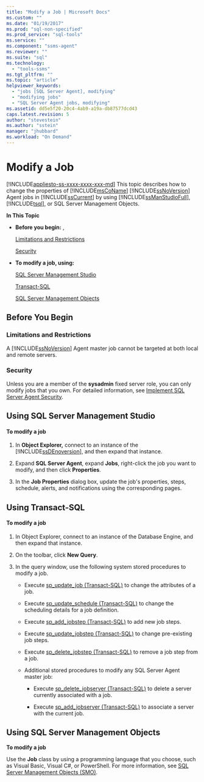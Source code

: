 ```yaml
---
title: "Modify a Job | Microsoft Docs"
ms.custom: ""
ms.date: "01/19/2017"
ms.prod: "sql-non-specified"
ms.prod_service: "sql-tools"
ms.service: ""
ms.component: "ssms-agent"
ms.reviewer: ""
ms.suite: "sql"
ms.technology: 
  - "tools-ssms"
ms.tgt_pltfrm: ""
ms.topic: "article"
helpviewer_keywords: 
  - "jobs [SQL Server Agent], modifying"
  - "modifying jobs"
  - "SQL Server Agent jobs, modifying"
ms.assetid: dd5e5f20-20c4-4ab9-a19a-db87577dcd43
caps.latest.revision: 5
author: "stevestein"
ms.author: "sstein"
manager: "jhubbard"
ms.workload: "On Demand"
---
```

# Modify a Job
[!INCLUDE[appliesto-ss-xxxx-xxxx-xxx-md](../../includes/appliesto-ss-xxxx-xxxx-xxx-md.md)]
This topic describes how to change the properties of [!INCLUDE[msCoName](../../includes/msconame_md.md)] [!INCLUDE[ssNoVersion](../../includes/ssnoversion_md.md)] Agent jobs in [!INCLUDE[ssCurrent](../../includes/sscurrent_md.md)] by using [!INCLUDE[ssManStudioFull](../../includes/ssmanstudiofull_md.md)], [!INCLUDE[tsql](../../includes/tsql_md.md)], or SQL Server Management Objects.  
  
**In This Topic**  
  
-   **Before you begin:** ,  
  
    [Limitations and Restrictions](#Restrictions)  
  
    [Security](#Security)  
  
-   **To modify a job, using:**  
  
    [SQL Server Management Studio](#SSMS)  
  
    [Transact-SQL](#TSQL)  
  
    [SQL Server Management Objects](#SMO)  
  
## <a name="BeforeYouBegin"></a>Before You Begin  
  
### <a name="Restrictions"></a>Limitations and Restrictions  
A [!INCLUDE[ssNoVersion](../../includes/ssnoversion_md.md)] Agent master job cannot be targeted at both local and remote servers.  
  
### <a name="Security"></a>Security  
Unless you are a member of the **sysadmin** fixed server role, you can only modify jobs that you own. For detailed information, see [Implement SQL Server Agent Security](../../ssms/agent/implement-sql-server-agent-security.md).  
  
## <a name="SSMS"></a>Using SQL Server Management Studio  
  
#### To modify a job  
  
1.  In **Object Explorer,** connect to an instance of the [!INCLUDE[ssDEnoversion](../../includes/ssdenoversion_md.md)], and then expand that instance.  
  
2.  Expand **SQL Server Agent**, expand **Jobs**, right-click the job you want to modify, and then click **Properties**.  
  
3.  In the **Job Properties** dialog box, update the job's properties, steps, schedule, alerts, and notifications using the corresponding pages.  
  
## <a name="TSQL"></a>Using Transact-SQL  
  
#### To modify a job  
  
1.  In Object Explorer, connect to an instance of the Database Engine, and then expand that instance.  
  
2.  On the toolbar, click **New Query**.  
  
3.  In the query window, use the following system stored procedures to modify a job.  
  
    -   Execute [sp_update_job (Transact-SQL)](http://msdn.microsoft.com/en-us/cbdfea38-9e42-47f3-8fc8-5978b82e2623) to change the attributes of a job.  
  
    -   Execute [sp_update_schedule (Transact-SQL)](http://msdn.microsoft.com/en-us/97b3119b-e43e-447a-bbfb-0b5499e2fefe) to change the scheduling details for a job definition.  
  
    -   Execute [sp_add_jobstep (Transact-SQL)](http://msdn.microsoft.com/en-us/97900032-523d-49d6-9865-2734fba1c755) to add new job steps.  
  
    -   Execute [sp_update_jobstep (Transact-SQL)](http://msdn.microsoft.com/en-us/e158802c-c347-4a5d-bf75-c03e5ae56e6b) to change pre-existing job steps.  
  
    -   Execute [sp_delete_jobstep (Transact-SQL)](http://msdn.microsoft.com/en-us/421ede8e-ad57-474a-9fb9-92f70a3e77e3) to remove a job step from a job.  
  
    -   Additional stored procedures to modify any SQL Server Agent master job:  
  
        -   Execute [sp_delete_jobserver (Transact-SQL)](http://msdn.microsoft.com/en-us/6d63ed32-68cf-4d8f-aa40-05a3826e05b8) to delete a server currently associated with a job.  
  
        -   Execute [sp_add_jobserver (Transact-SQL)](http://msdn.microsoft.com/en-us/485252cc-0081-490a-9bd1-cbbd68eea286) to associate a server with the current job.  
  
## <a name="SMO"></a>Using SQL Server Management Objects  
**To modify a job**  
  
Use the **Job** class by using a programming language that you choose, such as Visual Basic, Visual C#, or PowerShell. For more information, see [SQL Server Management Objects (SMO)](http://msdn.microsoft.com/library/ms162169.aspx).  
  
